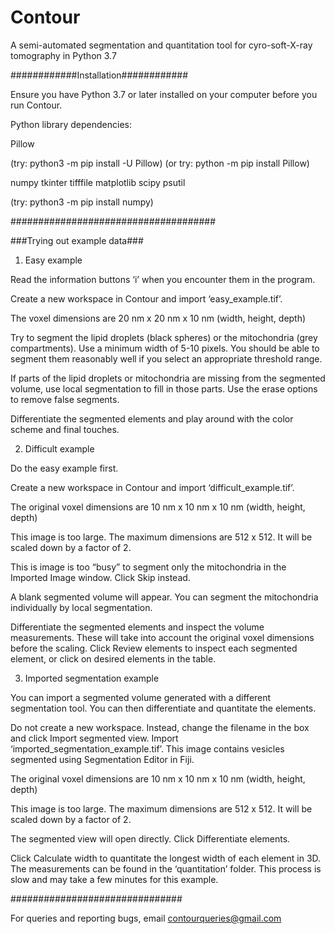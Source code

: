 # Contour
A semi-automated segmentation and quantitation tool for cyro-soft-X-ray tomography in Python 3.7

############Installation############

Ensure you have Python 3.7 or later installed on your computer before you run Contour.

Python library dependencies:

Pillow 

(try: python3 -m pip install -U Pillow)
(or try: python -m pip install Pillow)



numpy
tkinter
tifffile
matplotlib
scipy
psutil

(try: python3 -m pip install numpy)

#####################################





###Trying out example data###

1. Easy example

Read the information buttons ‘i’ when you encounter them in the program.

Create a new workspace in Contour and import ‘easy_example.tif’.

The voxel dimensions are 20 nm x 20 nm x 10 nm (width, height, depth)

Try to segment the lipid droplets (black spheres) or the mitochondria (grey compartments). Use a minimum width of 5-10 pixels. You should be able to segment them reasonably well if you select an appropriate threshold range.

If parts of the lipid droplets or mitochondria are missing from the segmented volume, use local segmentation to fill in those parts. Use the erase options to remove false segments.

Differentiate the segmented elements and play around with the color scheme and final touches.

2. Difficult example

Do the easy example first.

Create a new workspace in Contour and import ‘difficult_example.tif’.

The original voxel dimensions are 10 nm x 10 nm x 10 nm (width, height, depth)

This image is too large. The maximum dimensions are 512 x 512. It will be scaled down by a factor of 2. 

This is image is too “busy” to segment only the mitochondria in the Imported Image window. Click Skip instead.

A blank segmented volume will appear. You can segment the mitochondria individually by local segmentation.

Differentiate the segmented elements and inspect the volume measurements. These will take into account the original voxel dimensions before the scaling. Click Review elements to inspect each segmented element, or click on desired elements in the table.

3. Imported segmentation example

You can import a segmented volume generated with a different segmentation tool. You can then differentiate and quantitate the elements.

Do not create a new workspace. Instead, change the filename in the box and click Import segmented view. Import ‘imported_segmentation_example.tif’. This image contains vesicles segmented using Segmentation Editor in Fiji.

The original voxel dimensions are 10 nm x 10 nm x 10 nm (width, height, depth)

This image is too large. The maximum dimensions are 512 x 512. It will be scaled down by a factor of 2. 

The segmented view will open directly. Click Differentiate elements.

Click Calculate width to quantitate the longest width of each element in 3D. The measurements can be found in the ‘quantitation’ folder. This process is slow and may take a few minutes for this example.

###############################

For queries and reporting bugs, email contourqueries@gmail.com


